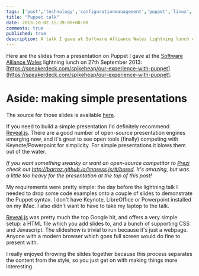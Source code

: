 ```yaml
---
tags: ['post','technology','configurationmanagement','puppet','linux','presentations']
title: "Puppet talk"
date: 2013-10-02 15:39:00+00:00
comments: true
published: true
description: A talk I gave at Software Alliance Wales lightning lunch on the 27th of September 2013
---
```


Here are the slides from a presentation on Puppet I gave at the [Software Alliance Wales](https://twitter.com/SAWBangor) lightning lunch on 27th September 2013: [https://speakerdeck.com/spikeheap/our-experience-with-puppet](https://speakerdeck.com/spikeheap/our-experience-with-puppet).

# Aside: making simple presentations
The source for those slides is available [here](https://github.com/spikeheap/saw-meet-puppet-talk). 

If you need to build a simple presentation I'd definitely recommend [Reveal.js](http://lab.hakim.se/reveal-js/#/). There are a good number of open-source presentation engines emerging now, and it's great to see open tools (finally) competing with Keynote/Powerpoint for simplicity. For simple presentations it blows them out of the water.

*If you want something swanky or want an open-source competitor to [Prezi](http://prezi.com/) check out http://bartaz.github.io/impress.js/#/bored. It's amazing, but was a little too heavy for the presentation at the top of this post!*

My requirements were pretty simple: the day before the lightning talk I needed to drop some code examples onto a couple of slides to demonstrate the Puppet syntax. I don't have Keynote, LibreOffice or Powerpoint installed on my iMac. I also didn't want to have to take my laptop to the talk.

[Reveal.js](http://lab.hakim.se/reveal-js/#/) was pretty much the top Google hit, and offers a very simple setup: a HTML file which you add slides to, and a bunch of supporting CSS and Javascript. The slideshow is trivial to run because it's just a webpage. Anyone with a modern browser which goes full screen would do fine to present with.

I really enjoyed throwing the slides together because this process separates the content from the style, so you just get on with making things more interesting.
